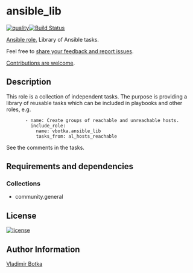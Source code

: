 # ansible_lib

[![quality](https://img.shields.io/ansible/quality/39556)](https://galaxy.ansible.com/vbotka/ansible_lib)[![Build Status](https://travis-ci.org/vbotka/ansible-lib.svg?branch=master)](https://travis-ci.org/vbotka/ansible-lib)

[Ansible role.](https://galaxy.ansible.com/vbotka/ansible_lib/) Library of Ansible tasks.

Feel free to [share your feedback and report issues](https://github.com/vbotka/ansible-lib/issues).

[Contributions are welcome](https://github.com/firstcontributions/first-contributions).


## Description

This role is a collection of independent tasks. The purpose is providing a library of reusable tasks
which can be included in playbooks and other roles, e.g.

```
       - name: Create groups of reachable and unreachable hosts.
         include_role:
           name: vbotka.ansible_lib
           tasks_from: al_hosts_reachable
```

See the comments in the tasks.


## Requirements and dependencies

### Collections

* community.general


## License

[![license](https://img.shields.io/badge/license-BSD-red.svg)](https://www.freebsd.org/doc/en/articles/bsdl-gpl/article.html)


## Author Information

[Vladimir Botka](https://botka.link)
